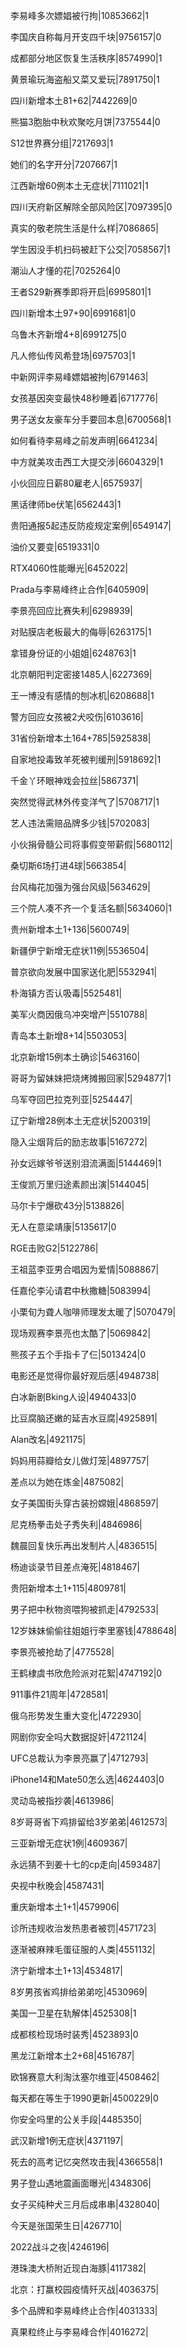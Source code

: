 李易峰多次嫖娼被行拘|10853662|1

李国庆自称每月开支四千块|9756157|0

成都部分地区恢复生活秩序|8574990|1

黄景瑜玩海盗船又菜又爱玩|7891750|1

四川新增本土81+62|7442269|0

熊猫3胞胎中秋欢聚吃月饼|7375544|0

S12世界赛分组|7217693|1

她们的名字开分|7207667|1

江西新增60例本土无症状|7111021|1

四川天府新区解除全部风险区|7097395|0

真实的敬老院生活是什么样|7086865|

学生因没手机扫码被赶下公交|7058567|1

潮汕人才懂的花|7025264|0

王者S29新赛季即将开启|6995801|1

四川新增本土97+90|6991681|0

乌鲁木齐新增4+8|6991275|0

凡人修仙传风希登场|6975703|1

中新网评李易峰嫖娼被拘|6791463|

女孩基因突变最快48秒睡着|6717776|

男子送女友豪车分手要回本息|6700568|1

如何看待李易峰之前发声明|6641234|

中方就美攻击西工大提交涉|6604329|1

小伙回应日薪80雇老人|6575937|

黑话律师be伏笔|6562443|1

贵阳通报5起违反防疫规定案例|6549147|

油价又要变|6519331|0

RTX4060性能曝光|6452022|

Prada与李易峰终止合作|6405909|

李景亮回应比赛失利|6298939|

对贴膜店老板最大的侮辱|6263175|1

拿错身份证的小姐姐|6248763|1

北京朝阳判定密接1485人|6227369|

王一博没有感情的刨冰机|6208688|1

警方回应女孩被2犬咬伤|6103616|

31省份新增本土164+785|5925838|

自家地投毒致羊死被判缓刑|5918692|1

千金丫环眼神戏会拉丝|5867371|

突然觉得武林外传变洋气了|5708717|1

艺人违法需赔品牌多少钱|5702083|

小伙捐骨髓公司将事假变带薪假|5680112|

桑切斯6场打进4球|5663854|

台风梅花加强为强台风级|5634629|

三个院人凑不齐一个复活名额|5634060|1

贵州新增本土1+136|5600749|

新疆伊宁新增无症状11例|5536504|

普京欲向发展中国家送化肥|5532941|

朴海镇方否认吸毒|5525481|

美军火商因俄乌冲突增产|5510788|

青岛本土新增8+14|5503053|

北京新增15例本土确诊|5463160|

哥哥为留妹妹把烧烤摊搬回家|5294877|1

乌军夺回巴拉克列亚|5254447|

辽宁新增28例本土无症状|5200319|

隐入尘烟背后的励志故事|5167272|

孙女远嫁爷爷送别泪流满面|5144469|1

王俊凯万里归途素颜出演|5144045|

马尔卡宁爆砍43分|5138826|

无人在意梁靖康|5135617|0

RGE击败G2|5122786|

王祖蓝李亚男合唱因为爱情|5088867|

任嘉伦李沁请君中秋撒糖|5083994|

小栗旬为聋人咖啡师理发太暖了|5070479|

现场观赛李景亮也太酷了|5069842|

熊孩子五个手指卡了仨|5013424|0

电影还是觉得你最好观后感|4948738|

白冰新剧Bking人设|4940433|0

比豆腐脑还嫩的延吉水豆腐|4925891|

Alan改名|4921175|

妈妈用蒜瓣给女儿做灯笼|4897757|

差点以为她在炼金|4875082|

女子美国街头穿古装扮嫦娥|4868597|

尼克杨拳击处子秀失利|4846986|

魏晨回复快乐再出发制片人|4836515|

杨迪谈录节目差点淹死|4818467|

贵阳新增本土1+115|4809781|

男子把中秋物资喂狗被抓走|4792533|

12岁妹妹偷偷往姐姐行李里塞钱|4788648|

李景亮被抢劫了|4775528|

王鹤棣虞书欣危险派对花絮|4747192|0

911事件21周年|4728581|

俄乌形势发生重大变化|4722930|

网剧你安全吗大数据捉奸|4721124|

UFC总裁认为李景亮赢了|4712793|

iPhone14和Mate50怎么选|4624403|0

灵动岛被指抄袭|4613986|

8岁哥哥省下鸡排留给3岁弟弟|4612573|

三亚新增无症状1例|4609367|

永远猜不到姜十七的cp走向|4593487|

央视中秋晚会|4587431|

重庆新增本土1+1|4579906|

诊所违规收治发热患者被罚|4571723|

逐渐被麻辣毛蛋征服的人类|4551132|

济宁新增本土1+13|4534817|

8岁男孩省鸡排给弟弟吃|4530969|

美国一卫星在轨解体|4525308|1

成都核检现场时装秀|4523893|0

黑龙江新增本土2+68|4516787|

欧锦赛意大利淘汰塞尔维亚|4508462|

每天都在等生于1990更新|4500229|0

你安全吗里的公关手段|4485350|

武汉新增1例无症状|4371197|

死去的高考记忆突然攻击我|4366558|1

男子登山遇地震画面曝光|4348306|

女子买纯种犬三月后成串串|4328040|

今天是张国荣生日|4267710|

2022战斗之夜|4246196|

港珠澳大桥附近现白海豚|4117382|

北京：打赢校园疫情歼灭战|4036375|

多个品牌和李易峰终止合作|4031333|

真果粒终止与李易峰合作|4016272|

